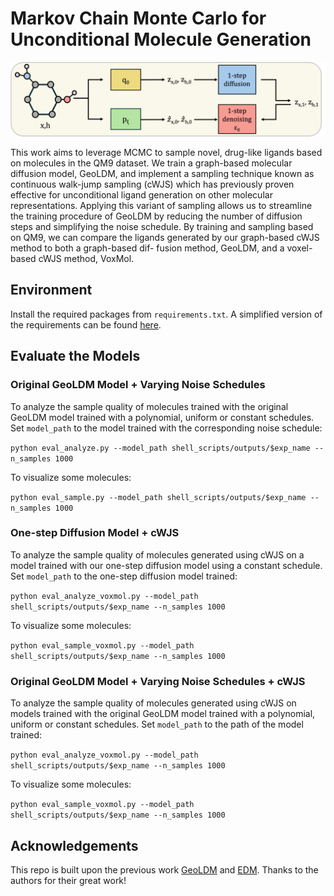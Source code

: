 # Markov Chain Monte Carlo for Unconditional Molecule Generation

<!-- [![License: MIT](https://img.shields.io/badge/License-MIT-yellow.svg)](https://github.com/MinkaiXu/GeoLDM/blob/main/LICENSE)
[![ArXiv](http://img.shields.io/badge/cs.LG-arXiv%3A2305.01140-B31B1B.svg)](https://arxiv.org/abs/2305.01140) -->

<!-- [[Code](https://github.com/MinkaiXu/GeoLDM)] -->

![cover](equivariant_diffusion/pgm_final_figure.png)

This work aims to leverage MCMC to sample novel, drug-like ligands based on molecules in the QM9 dataset. We train a graph-based molecular diffusion model, GeoLDM, and implement a sampling technique known as continuous walk-jump sampling (cWJS) which has previously proven effective for unconditional ligand generation on other molecular representations. Applying this variant of sampling allows us to streamline the training procedure of GeoLDM by reducing the number of diffusion steps and simplifying the noise schedule. By training and sampling based on QM9, we can compare the ligands generated by our graph-based cWJS method to both a graph-based dif-
fusion method, GeoLDM, and a voxel-based cWJS method, VoxMol.

## Environment

Install the required packages from `requirements.txt`. A simplified version of the requirements can be found [here](https://github.com/ehoogeboom/e3_diffusion_for_molecules/blob/main/requirements.txt).

## Evaluate the Models

### Original GeoLDM Model + Varying Noise Schedules

To analyze the sample quality of molecules trained with the original GeoLDM model trained with a polynomial, uniform or constant schedules. Set ```model_path``` to the model trained with the corresponding noise schedule:

```python eval_analyze.py --model_path shell_scripts/outputs/$exp_name --n_samples 1000```

To visualize some molecules:

```python eval_sample.py --model_path shell_scripts/outputs/$exp_name --n_samples 1000```

### One-step Diffusion Model + cWJS

To analyze the sample quality of molecules generated using cWJS on a model trained with our one-step diffusion model using a constant schedule. Set ```model_path``` to the one-step diffusion model trained:

```python eval_analyze_voxmol.py --model_path shell_scripts/outputs/$exp_name --n_samples 1000```

To visualize some molecules:

```python eval_sample_voxmol.py --model_path shell_scripts/outputs/$exp_name --n_samples 1000```

### Original GeoLDM Model + Varying Noise Schedules + cWJS

To analyze the sample quality of molecules generated using cWJS on models trained with the original GeoLDM model trained with a polynomial, uniform or constant schedules. Set ```model_path``` to the path of the model trained:

```python eval_analyze_voxmol.py --model_path shell_scripts/outputs/$exp_name --n_samples 1000```

To visualize some molecules:

```python eval_sample_voxmol.py --model_path shell_scripts/outputs/$exp_name --n_samples 1000```

## Acknowledgements

This repo is built upon the previous work [GeoLDM](https://github.com/MinkaiXu/GeoLDM) and [EDM](https://github.com/ehoogeboom/e3_diffusion_for_molecules). Thanks to the authors for their great work!
